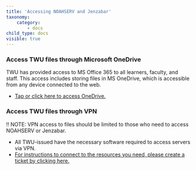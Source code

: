 ```yaml
---
title: 'Accessing NOAHSERV and Jenzabar'
taxonomy:
    category:
        - docs
child_type: docs
visible: true
---
```


### Access TWU files through Microsoft OneDrive
TWU has provided access to MS Office 365 to all learners, faculty, and staff. This access includes storing files in MS OneDrive, which is accessible from any device connected to the web.
- [Tap or click here to access OneDrive.](https://portal.office.com)

### Access TWU files through VPN

!! NOTE: VPN access to files should be limited to those who need to access NOAHSERV or Jenzabar.

- All TWU-issued have the necessary software required to access servers via VPN.
- [For instructions to connect to the resources you need, please create a ticket by clicking here.](https://trinitywestern.teamdynamix.com/TDClient/1904/Portal/Requests/TicketRequests/NewForm?ID=OwGNIh2Ovu8_)

